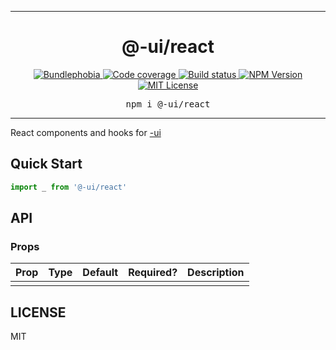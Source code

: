 <hr>
<div align="center">
  <h1 align="center">
    @-ui/react
  </h1>
</div>

<p align="center">
  <a href="https://bundlephobia.com/result?p=@-ui/react">
    <img alt="Bundlephobia" src="https://img.shields.io/bundlephobia/minzip/@-ui/react?style=for-the-badge&labelColor=24292e">
  </a>
  <a aria-label="Code coverage report" href="https://codecov.io/gh/dash-ui/react">
    <img alt="Code coverage" src="https://img.shields.io/codecov/c/gh/dash-ui/react?style=for-the-badge&labelColor=24292e">
  </a>
  <a aria-label="Build status" href="https://travis-ci.org/dash-ui/react">
    <img alt="Build status" src="https://img.shields.io/travis/dash-ui/react?style=for-the-badge&labelColor=24292e">
  </a>
  <a aria-label="NPM version" href="https://www.npmjs.com/package/@-ui/react">
    <img alt="NPM Version" src="https://img.shields.io/npm/v/@-ui/react?style=for-the-badge&labelColor=24292e">
  </a>
  <a aria-label="License" href="https://jaredlunde.mit-license.org/">
    <img alt="MIT License" src="https://img.shields.io/npm/l/@-ui/react?style=for-the-badge&labelColor=24292e">
  </a>
</p>

<pre align="center">npm i @-ui/react</pre>
<hr>

React components and hooks for [-ui](https://github.com/dash-ui/styles)

## Quick Start

```jsx harmony
import _ from '@-ui/react'
```

## API

### Props

| Prop | Type | Default | Required? | Description |
| ---- | ---- | ------- | --------- | ----------- |
|      |      |         |           |             |

## LICENSE

MIT
